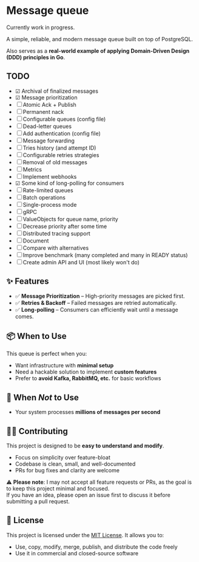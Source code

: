 # Message queue
Currently work in progress.

A simple, reliable, and modern message queue built on top of PostgreSQL.

Also serves as a **real-world example of applying Domain-Driven Design (DDD) principles in Go**.

## TODO
- ☑ Archival of finalized messages
- ☑ Message prioritization
- ☐ Atomic Ack + Publish
- ☐ Permanent nack
- ☐ Configurable queues (config file)
- ☐ Dead-letter queues
- ☐ Add authentication (config file)
- ☐ Message forwarding
- ☐ Tries history (and attempt ID)
- ☐ Configurable retries strategies
- ☐ Removal of old messages
- ☐ Metrics
- ☐ Implement webhooks
- ☑ Some kind of long-polling for consumers
- ☐ Rate-limited queues
- ☐ Batch operations
- ☐ Single-process mode
- ☐ gRPC
- ☐ ValueObjects for queue name, priority
- ☐ Decrease priority after some time
- ☐ Distributed tracing support
- ☐ Document
- ☐ Compare with alternatives
- ☐ Improve benchmark (many completed and many in READY status)
- ☐ Create admin API and UI (most likely won't do)

## ✨ Features

- ✅ **Message Prioritization** – High-priority messages are picked first.
- ✅ **Retries & Backoff** – Failed messages are retried automatically.
- ✅ **Long-polling** – Consumers can efficiently wait until a message comes.

## 📦 When to Use

This queue is perfect when you:

- Want infrastructure with **minimal setup**
- Need a hackable solution to implement **custom features**
- Prefer to **avoid Kafka, RabbitMQ, etc.** for basic workflows

## 🚫 When *Not* to Use

- Your system processes **millions of messages per second**

## 👷‍♂️ Contributing

This project is designed to be **easy to understand and modify**.

- Focus on simplicity over feature-bloat
- Codebase is clean, small, and well-documented
- PRs for bug fixes and clarity are welcome

⚠️ **Please note**: I may not accept all feature requests or PRs, as the goal is to keep this project minimal and focused.  
If you have an idea, please open an issue first to discuss it before submitting a pull request.

## 📄 License

This project is licensed under the [MIT License](LICENSE). It allows you to:

- Use, copy, modify, merge, publish, and distribute the code freely
- Use it in commercial and closed-source software
